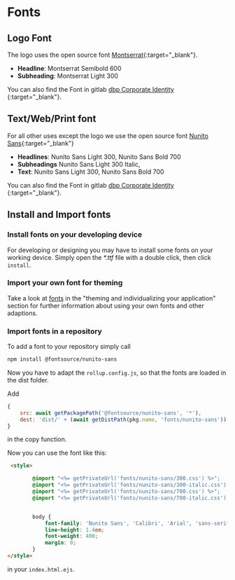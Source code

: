# Fonts

## Logo Font
The logo uses the open source font [Montserrat](https://github.com/JulietaUla/Montserrat){:target="_blank"}.

- **Headline**: Montserrat Semibold 600
- **Subheading**: Montserrat Light 300

You can also find the Font in gitlab [dbp Corporate Identity ](https://gitlab.tugraz.at/dbp/dbp-ci/-/tree/main/fonts/Montserrat){:target="_blank"}.

## Text/Web/Print font
For all other uses except the logo we use the open source font [Nunito Sans](https://github.com/googlefonts/NunitoSans){:target="_blank"}

- **Headlines**: Nunito Sans Light 300, Nunito Sans Bold 700
- **Subheadings** Nunito Sans Light 300 Italic,
- **Text**: Nunito Sans Light 300, Nunito Sans Bold 700

You can also find the Font in gitlab [dbp Corporate Identity ](https://gitlab.tugraz.at/dbp/dbp-ci/-/tree/main/fonts/Nunito_Sans){:target="_blank"}.

## Install and Import fonts

### Install fonts on your developing device
For developing or designing you may have to install some fonts on your working device.
Simply open the *\*.ttf* file with a double click, then click `install`.

### Import your own font for theming
Take a look at [fonts](../../frontend/theming/#fonts) in the "theming and individualizing your application" section for further information about using your own fonts and other adaptions. 

### Import fonts in a repository

To add a font to your repository simply call
```bash
npm install @fontsource/nunito-sans
```
Now you have to adapt the `rollup.config.js`, 
so that the fonts are loaded in the dist folder.

Add 
```js
{
    src: await getPackagePath('@fontsource/nunito-sans', '*'),
    dest: 'dist/' + (await getDistPath(pkg.name, 'fonts/nunito-sans')),
}
```
in the copy function.


Now you can use the font like this:

```html
 <style>

        @import "<%= getPrivateUrl('fonts/nunito-sans/300.css') %>";
        @import "<%= getPrivateUrl('fonts/nunito-sans/300-italic.css') %>";
        @import "<%= getPrivateUrl('fonts/nunito-sans/700.css') %>";
        @import "<%= getPrivateUrl('fonts/nunito-sans/700-italic.css') %>";


        body {
            font-family: 'Nunito Sans', 'Calibri', 'Arial', 'sans-serif';
            line-height: 1.4em;
            font-weight: 400;
            margin: 0;
        }
</style>
```
in your `index.html.ejs`.




